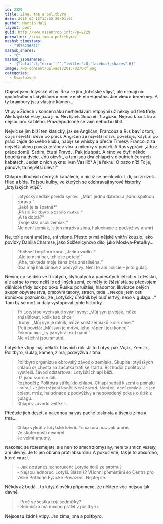 ```yaml
---
id: 2229
title: Zima, tma a politbyro
date: 2015-02-18T12:33:35+01:00
author: Martin Malý
layout: post
guid: http://www.misantrop.info/?p=2229
permalink: /zima-tma-a-politbyro/
mashsb_timestamp:
  - "1576236814"
mashsb_shares:
  - "6"
mashsb_jsonshares:
  - '{"total":6,"error":"","twitter":0,"facebook_shares":6}'
image: /wp-content/uploads/2015/02/URf.png
categories:
  - Nezařazené
---
```

Objevil jsem lotyšské vtipy. Říká se jim &#8222;lotyšské vtipy&#8220;, ale nemají nic společného s Lotyšskem a není v nich nic vtipného. Jen zima a brambory. A ty brambory jsou vlastně kámen&#8230;

<!--more-->

Vtipy o Židech v koncentráku neshledávám vtipnými už někdy od třetí třídy. Ale lotyšské vtipy jsou jiné. Nevtipné. Smutné. Tragické. Nejsou k smíchu a nejsou pro každého. Pravděpodobně se vám nebudou líbit.

Nejvíc se jim blíží ten klasický, jak se Angličan, Francouz a Rus baví o tom, co je největší úleva po práci. Angličan za největší úlevu považuje, když si po práci zajde do svého klubu, napije se whisky a přečte Timesy. Francouz za největší úlevu považuje láhev vína u milenky v posteli. A Rus vypráví: &#8222;Jdu z práce domů. Sedím, čtu si Pravdu. Pak jdu spát. A ráno ve čtyři někdo bouchá na dveře. Jdu otevřít, a tam jsou dva chlápci v dlouhých černých kabátech. Jeden z nich sykne: Ivan Vasilič? A já řeknu: O patro níž! To je, pánové, ta největší úleva!&#8220;

Chlapi v dlouhých černých kabátech, o nichž se nemluvilo. Lidi, co zmizeli&#8230; Hlad a bída. To jsou kulisy, ve kterých se odehrávají syrové historky &#8222;lotyšských vtipů&#8220;.

> Lotyšský sedlák povídá synovi: &#8222;Mám jednu dobrou a jednu špatnou zprávu.&#8220;  
> &#8222;Jaká je ta špatná?&#8220;  
> &#8222;Přišlo Politbyro a zabilo matku.&#8220;  
> &#8222;A ta dobrá?&#8220;  
> &#8222;Tvoje slza osolí zemiak.&#8220;  
> Ale není zemiak, je jen mrazivá zima, halucinace z podvýživy a smrt.

Ne, tohle není směšné, ani vtipné. Přesto to má nějaké vnitřní kouzlo, jako povídky Daniila Charmse, jako Solženicynovo dílo, jako Moskva-Petušky&#8230;

> Přichází Lotyš do baru: &#8222;Jednu vodku!&#8220;  
> &#8222;Ale to není bar, tohle je policie!&#8220;  
> &#8222;Aha, tak teda moje žena byla znásilněna.&#8220;  
> Oba mají halucinace z podvýživy. Není to ani policie &#8211; je to gulag.

Nevím, co se dělo ve třicátých, čtyřicátých a padesátých letech v Lotyšsku, ale asi se to moc nelišilo od jiných zemí, co měly to _štěstí_ stát se předvojem dělnické třídy bok po boku Rusku: poruštění, hladomor, likvidace celých skupin obyvatelstva, pracovní tábory, strach, bída&#8230; Někde jsem četl ironickou poznámku, že &#8222;Lotyšský úředník byl buď mrtvý, nebo v gulagu&#8230;&#8220; Tam by se možná daly vystopovat tyhle historky.

> Tři Lotyši se vychvalují svými syny: &#8222;Můj syn je voják, může znásilňovat, kolik bab chce.&#8220;  
> Druhý: &#8222;Můj syn je rolník, může sníst zemiaků, kolik chce.&#8220;  
> Třetí povídá: &#8222;Můj syn je mrtvý, jeho trápení je u konce.&#8220;  
> Řeknou mu: &#8222;Ty jsi vyhrál nad námi.&#8220;  
> Ale všichni jsou smutní.

Lotyšské vtipy mají několik hlavních rolí. Je to Lotyš, pak Voják, Zemiak, Politbyro, Gulag, kámen, zima, podvýživa a tma.

> Politbyro organizuje obrovský závod o zemiaka. Skupina lotyšských chlapů se chystá na začátku trati ke startu. Rozhodčí z politbyra vystřelil. Závod odstartoval. Lotyšští chlapi běží.  
> Už jsou skoro v cíli.  
> Rozhodčí z Politbyra střílejí do chlapů. Chlapi padají k zemi a pomalu umírají. Jejich trápení končí. Není závod. Není cíl, není zemiak. Je jen bolest, mráz, halucinace z podvýživy a nepovedený pokus o útěk z gulagu.  
> Chlapi v závodu zvítězili.

Přečtete jich deset, a najednou na vás padne tesknota a tíseň a zima a tma&#8230;

> Chlap vyhrál v lotyšské loterii. Tu samou noc pak umřel.  
> Ve skutečnosti neumřel.  
> Je velmi smutný.

Nakonec se rozesmějete, ale není to smích zlomyslný, není to smích veselý, ani úlevný. Je to jen obrana proti absurdnu. A pokud víte, tak je to absurdno, které mrazí.

> &#8211; Jak dostaneš jednorukého Lotyše dolů ze stromu?  
> &#8211; Nejsou jednorucí Lotyši. Blázníš? Všichni přemístěni do Centra pro Velké Poklidné Fyzické Přeřazení. Neptej se.

Někdy až bodá&#8230; to když člověku připomene, že některé věci nejsou tak dávné.

> &#8211; Proč se šestka bojí sedmičky?  
> &#8211; Sedmička má mnoho přátel v politbyru.

Nejsou tu žádné vtipy. Jen zima, tma a politbyro.